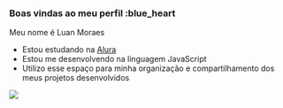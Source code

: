 ### Boas vindas ao meu perfil :blue_heart

Meu nome é Luan Moraes

- Estou estudando na [Alura](https://www.alura.com.br)
- Estou me desenvolvendo na linguagem JavaScript
- Utilizo esse espaço para minha organização e compartilhamento dos meus projetos desenvolvidos

![](https://media.tenor.com/-ZA3mbMSUSMAAAAd/solo-leveling-sung-jin-woo.gif)

